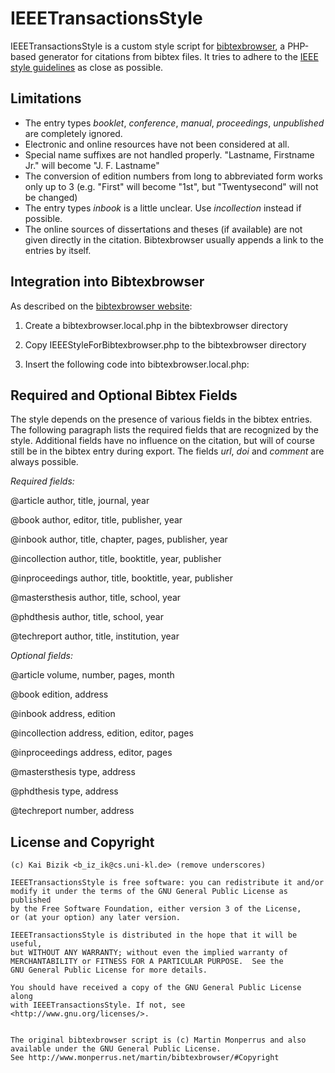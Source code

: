 IEEETransactionsStyle
=====================

IEEETransactionsStyle is a custom style script for [bibtexbrowser][1],
a PHP-based generator for citations from bibtex files. It tries to
adhere to the [IEEE style guidelines][2] as close as possible.


Limitations
-----------

*   The entry types _booklet_, _conference_, _manual_, _proceedings_,
    _unpublished_ are completely ignored.
*   Electronic and online resources have not been considered at all.
*   Special name suffixes are not handled properly.
    "Lastname, Firstname Jr." will become "J. F. Lastname"
*   The conversion of edition numbers from long to abbreviated form works
    only up to 3 (e.g. "First" will become "1st", but "Twentysecond" will
    not be changed)
*   The entry types _inbook_ is a little unclear.
    Use _incollection_ instead if possible.
*   The online sources of dissertations and theses (if available) are not
    given directly in the citation. Bibtexbrowser usually appends a link
    to the entries by itself.


Integration into Bibtexbrowser
------------------------------

As described on the [bibtexbrowser website][1]:

1.  Create a bibtexbrowser.local.php in the bibtexbrowser directory
2.  Copy IEEEStyleForBibtexbrowser.php to the bibtexbrowser directory
3.  Insert the following code into bibtexbrowser.local.php:

    <?php
      include('IEEEStyleForBibtexbrowser.php');
      define('BIBLIOGRAPHYSTYLE','IEEEStyle');
    ?>


Required and Optional Bibtex Fields
-----------------------------------

The style depends on the presence of various fields in the bibtex entries.
The following paragraph lists the required fields that are recognized by
the style. Additional fields have no influence on the citation, but
will of course still be in the bibtex entry during export. The fields
_url_, _doi_ and _comment_ are always possible.

*Required fields:*

@article        author, title, journal, year

@book           author, editor, title, publisher, year

@inbook         author, title, chapter, pages, publisher, year

@incollection   author, title, booktitle, year, publisher

@inproceedings  author, title, booktitle, year, publisher

@mastersthesis  author, title, school, year

@phdthesis      author, title, school, year

@techreport     author, title, institution, year


*Optional fields:*

@article        volume, number, pages, month

@book           edition, address

@inbook         address, edition

@incollection   address, edition, editor, pages

@inproceedings  address, editor, pages

@mastersthesis  type, address

@phdthesis      type, address

@techreport     number, address


License and Copyright
---------------------

    (c) Kai Bizik <b_iz_ik@cs.uni-kl.de> (remove underscores)

    IEEETransactionsStyle is free software: you can redistribute it and/or
    modify it under the terms of the GNU General Public License as published
    by the Free Software Foundation, either version 3 of the License,
    or (at your option) any later version.

    IEEETransactionsStyle is distributed in the hope that it will be useful,
    but WITHOUT ANY WARRANTY; without even the implied warranty of
    MERCHANTABILITY or FITNESS FOR A PARTICULAR PURPOSE.  See the
    GNU General Public License for more details.

    You should have received a copy of the GNU General Public License along
    with IEEETransactionsStyle. If not, see <http://www.gnu.org/licenses/>.


    The original bibtexbrowser script is (c) Martin Monperrus and also
    available under the GNU General Public License.
    See http://www.monperrus.net/martin/bibtexbrowser/#Copyright
    

[1]: http://www.monperrus.net/martin/bibtexbrowser/
[2]: https://origin.www.ieee.org/documents/ieeecitationref.pdf
[3]: http://www.library.dal.ca/Files/How_do_I/pdf/IEEE_Citation_Style_Guide.pdf